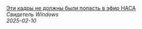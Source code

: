 <!--2025-02-10 12:26:39-->
<div class="yb">
  <a class="nodecor" href="/index.html?tajny/eti_kadry_ne_doljny_byli_popast_v_efir_nasa">
    <img class="preview" data-videoid="ViNzmzFEXfU" src="https://i3.ytimg.com/vi/ViNzmzFEXfU/hqdefault.jpg" align="middle" alt="">
  </a>
  <div class="inlbl text">
    <a class="nodecor" href="/index.html?tajny/eti_kadry_ne_doljny_byli_popast_v_efir_nasa">Эти кадры не должны были попасть в эфир НАСА</a><br>
    <i class="smaller2">Свидетель Windows</i><br>
    <i class="smaller3">2025-02-10</i>
  </div>
</div>
